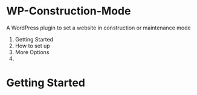 WP-Construction-Mode
====================

A WordPress plugin to set a website in construction or maintenance mode

1. Getting Started
2. How to set up
3. More Options
4. 


# Getting Started
